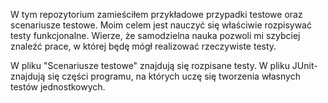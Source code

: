 W tym repozytorium zamieściłem przykładowe przypadki testowe oraz scenariusze testowe.
Moim celem jest nauczyć się właściwie rozpisywać testy funkcjonalne. Wierze, że samodzielna nauka pozwoli mi szybciej znaleźć
prace, w której będę mógł realizować rzeczywiste testy.

W pliku "Scenariusze testowe" znajdują się rozpisane testy.
W pliku JUnit- znajdują się części programu, na których uczę się tworzenia własnych testów jednostkowych. 
